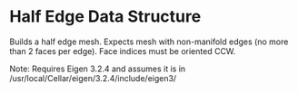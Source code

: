 # Half Edge Data Structure
Builds a half edge mesh. Expects mesh with non-manifold edges (no more than 2 faces per edge). Face indices must be oriented CCW.

Note: Requires Eigen 3.2.4 and assumes it is in /usr/local/Cellar/eigen/3.2.4/include/eigen3/
